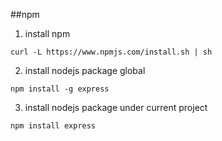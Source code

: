 ##npm 

1. install npm
```
curl -L https://www.npmjs.com/install.sh | sh
```

2. install nodejs package global
```
npm install -g express
```

3. install nodejs package under current project
```
npm install express
```




